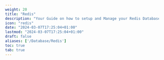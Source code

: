 ```yaml
---
weight: 20
title: "Redis"
description: "Your Guide on how to setup and Manage your Redis Database"
icon: "redis"
date: "2024-03-07T17:25:04+01:00"
lastmod: "2024-03-07T17:25:04+01:00"
draft: false
aliases: ['/Database/Redis']
toc: true
tab: true
---
```

